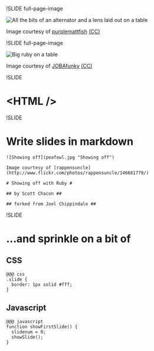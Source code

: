 !SLIDE full-page-image

![All the bits of an alternator and a lens laid out on a table](exploded.jpg "We like to take things apart and improve them")

Image courtesy of <span xmlns:cc="http://creativecommons.org/ns#" about="http://www.flickr.com/photos/purplemattfish/3299198538/"><a rel="cc:attributionURL" href="http://www.flickr.com/photos/purplemattfish/">purplemattfish</a> <a rel="license" href="http://creativecommons.org/licenses/by-nc-nd/2.0/">(CC)</a></span>


!SLIDE full-page-image

![Big ruby on a table](ruby.jpg "It's a Sinatra application")

Image courtesy of <span xmlns:cc="http://creativecommons.org/ns#" about="http://www.flickr.com/photos/jobafunky/4055955887/"><a rel="cc:attributionURL" href="http://www.flickr.com/photos/jobafunky/">JOBAfunky</a> <a rel="license" href="http://creativecommons.org/licenses/by-nc-nd/2.0/">(CC)</a></span>

!SLIDE

# &lt;HTML /> #

!SLIDE

# Write slides in markdown #

    ![Showing off](peafowl.jpg "Showing off")
    
    Image courtesy of [rappensuncle](http://www.flickr.com/photos/rappensuncle/146681779/)
    
    # Showing off with Ruby #

    ## by Scott Chacon ##
    
    ## forked from Joel Chippindale ##


!SLIDE

# ...and sprinkle on a bit of #

## CSS ##

    @@@ css
    .slide {
      border: 1px solid #fff;
    }

## Javascript ##

    @@@ javascript
    function showFirstSlide() {
      slidenum = 0;
      showSlide();
    }


